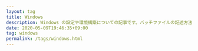 ```yaml
---
layout: tag
title: Windows
description: Windows の設定や環境構築についての記事です。バッチファイルの記述方法の技術ドキュメントをまとめました。
date: 2020-05-09T19:46:35+09:00
tag: windows
permalink: /tags/windows.html
---
```

